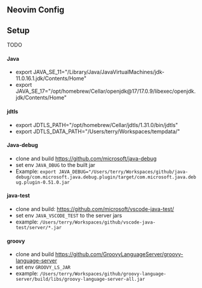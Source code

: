## Neovim Config

## Setup
TODO


#### Java
- export JAVA_SE_11="/Library/Java/JavaVirtualMachines/jdk-11.0.16.1.jdk/Contents/Home"
- export JAVA_SE_17="/opt/homebrew/Cellar/openjdk@17/17.0.9/libexec/openjdk.jdk/Contents/Home"

#### jdtls
- export JDTLS_PATH="/opt/homebrew/Cellar/jdtls/1.31.0/bin/jdtls"
- export JDTLS_DATA_PATH="/Users/terry/Workspaces/tempdata/"

#### Java-debug
- clone and build https://github.com/microsoft/java-debug
- set env `JAVA_DBUG` to the built jar
- Example: `export JAVA_DEBUG="/Users/terry/Workspaces/github/java-debug/com.microsoft.java.debug.plugin/target/com.microsoft.java.debug.plugin-0.51.0.jar`

#### java-test
- clone and build: https://github.com/microsoft/vscode-java-test/
- set env `JAVA_VSCODE_TEST` to the server jars
- example: `/Users/terry/Workspaces/github/vscode-java-test/server/*.jar`

#### groovy 
- clone and build https://github.com/GroovyLanguageServer/groovy-language-server
- set env `GROOVY_LS_JAR`
- example: `/Users/terry/Workspaces/github/groovy-language-server/build/libs/groovy-language-server-all.jar`
